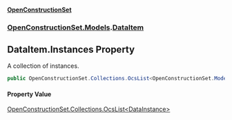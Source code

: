 #### [OpenConstructionSet](index.md 'index')
### [OpenConstructionSet.Models](index.md#OpenConstructionSet_Models 'OpenConstructionSet.Models').[DataItem](NedciBI8UIBYqbpYqrEXSw.md 'OpenConstructionSet.Models.DataItem')
## DataItem.Instances Property
A collection of instances.  
```csharp
public OpenConstructionSet.Collections.OcsList<OpenConstructionSet.Models.DataInstance> Instances { get; }
```
#### Property Value
[OpenConstructionSet.Collections.OcsList&lt;](77BqslMvsRSH2CwSkDQQpg.md 'OpenConstructionSet.Collections.OcsList&lt;T&gt;')[DataInstance](Q639LdTdLKV33AGqgr4Bkw.md 'OpenConstructionSet.Models.DataInstance')[&gt;](77BqslMvsRSH2CwSkDQQpg.md 'OpenConstructionSet.Collections.OcsList&lt;T&gt;')
